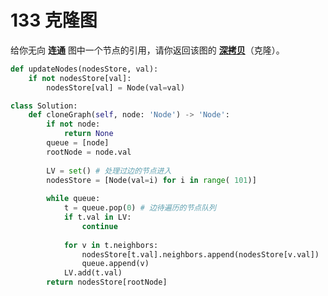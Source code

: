 # 133 克隆图

给你无向 **连通** 图中一个节点的引用，请你返回该图的 [**深拷贝**](https://baike.baidu.com/item/%E6%B7%B1%E6%8B%B7%E8%B4%9D/22785317?fr=aladdin)（克隆）。



```python
def updateNodes(nodesStore, val):
    if not nodesStore[val]:
        nodesStore[val] = Node(val=val)

class Solution:
    def cloneGraph(self, node: 'Node') -> 'Node':
        if not node:
            return None
        queue = [node]
        rootNode = node.val
        
        LV = set() # 处理过边的节点进入
        nodesStore = [Node(val=i) for i in range( 101)]
        
        while queue:
            t = queue.pop(0) # 边待遍历的节点队列
            if t.val in LV:
                continue
                
            for v in t.neighbors:
                nodesStore[t.val].neighbors.append(nodesStore[v.val])
                queue.append(v)
            LV.add(t.val)
        return nodesStore[rootNode]
```

